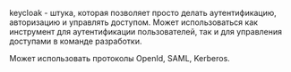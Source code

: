 keycloak - штука, которая позволяет просто делать аутентификацию, авторизацию и управлять доступом. Может использоваться как инструмент
для аутентификации пользователей, так и для управления доступами в команде разработки.

Может использовать протоколы OpenId, SAML, Kerberos. 
